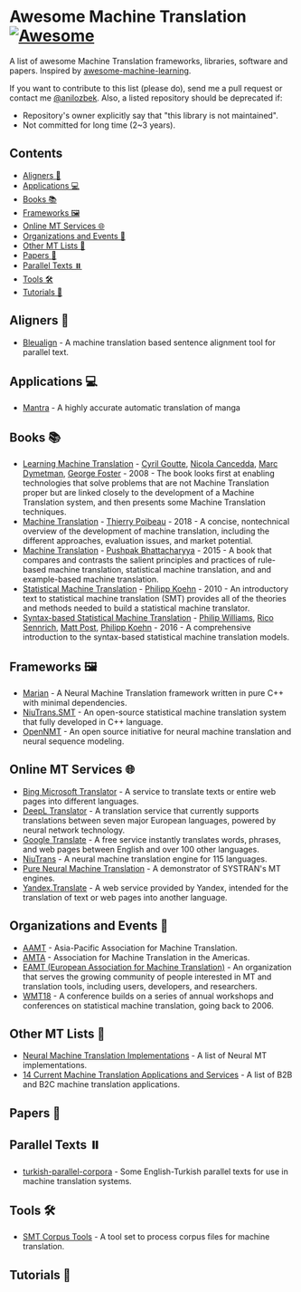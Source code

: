 # Awesome Machine Translation [![Awesome](https://awesome.re/badge-flat.svg)](https://awesome.re)
A list of awesome Machine Translation frameworks, libraries, software and papers. Inspired by [awesome-machine-learning](https://github.com/josephmisiti/awesome-machine-learning).

If you want to contribute to this list (please do), send me a pull request or contact me [@anilozbek](https://twitter.com/anilozbek). Also, a listed repository should be deprecated if:

- Repository's owner explicitly say that "this library is not maintained".
- Not committed for long time (2~3 years).

## Contents
- [Aligners 🌌](#aligners)
- [Applications 💻](#applications)
- [Books 📚](#books)
- [Frameworks 🖼](#frameworks)
- [Online MT Services 🌐](#online-mt-services)
- [Organizations and Events 🎉](#organizations-and-events)
- [Other MT Lists 📝](#other-mt-lists)
- [Papers 📄](#papers)
- [Parallel Texts ⏸️](#parallel-texts)
- [Tools 🛠](#tools)
- [Tutorials 🎒](#tutorials)

## Aligners 🌌
- [Bleualign](https://github.com/rsennrich/Bleualign) - A machine translation based sentence alignment tool for parallel text.

## Applications 💻
- [Mantra](https://mntr.jp/) - A highly accurate automatic translation of manga

## Books 📚
- [Learning Machine Translation](https://www.amazon.com/Learning-Machine-Translation-Information-Processing/dp/0262072971) - [Cyril Goutte](https://sites.google.com/site/cyrilgoutte/), [Nicola Cancedda](https://dblp.uni-trier.de/pers/hd/c/Cancedda:Nicola), [Marc Dymetman](http://www.europe.naverlabs.com/NAVER-LABS-Europe/People/Marc-Dymetman), [George Foster](http://www-labs.iro.umontreal.ca/~foster/) - 2008 - The book looks first at enabling technologies that solve problems that are not Machine Translation proper but are linked closely to the development of a Machine Translation system, and then presents some Machine Translation techniques.
- [Machine Translation](https://www.amazon.com/Machine-Translation-Press-Essential-Knowledge/dp/B07B697ZZF/) - [Thierry Poibeau](http://lattice.cnrs.fr/Thierry-Poibeau) - 2018 - A concise, nontechnical overview of the development of machine translation, including the different approaches, evaluation issues, and market potential.
- [Machine Translation](https://www.amazon.com/Machine-Translation-Pushpak-Bhattacharyya/dp/1439897182/) - [Pushpak Bhattacharyya](https://www.cse.iitb.ac.in/~pb/) - 2015 - A book that compares and contrasts the salient principles and practices of rule-based machine translation, statistical machine translation, and and example-based machine translation.
- [Statistical Machine Translation](https://www.amazon.com/Statistical-Machine-Translation-Philipp-Koehn/dp/0521874157) - [Philipp Koehn](https://github.com/phikoehn) - 2010 - An introductory text to statistical machine translation (SMT) provides all of the theories and methods needed to build a statistical machine translator.
- [Syntax-based Statistical Machine Translation](https://www.amazon.com/Syntax-based-Statistical-Translation-Synthesis-Technologies/dp/1627059008) - [Philip Williams](http://homepages.inf.ed.ac.uk/s0898777/), [Rico Sennrich](http://homepages.inf.ed.ac.uk/rsennric/), [Matt Post](https://mjpost.github.io/), [Philipp Koehn](http://www.cs.jhu.edu/~phi/) - 2016 - A comprehensive introduction to the syntax-based statistical machine translation models.

## Frameworks 🖼
- [Marian](https://marian-nmt.github.io/) - A Neural Machine Translation framework written in pure C++ with minimal dependencies.
- [NiuTrans.SMT](http://www.niutrans.com/niutrans/NiuTrans.html) - An open-source statistical machine translation system that fully developed in C++ language.
- [OpenNMT](http://opennmt.net/) - An open source initiative for neural machine translation and neural sequence modeling.

## Online MT Services 🌐
- [Bing Microsoft Translator](https://www.bing.com/translator) - A service to translate texts or entire web pages into different languages.
- [DeepL Translator](https://www.deepl.com/translator) - A translation service that currently supports translations between seven major European languages, powered by neural network technology.
- [Google Translate](https://translate.google.com/) - A free service instantly translates words, phrases, and web pages between English and over 100 other languages.
- [NiuTrans](https://niutrans.vip/) - A neural machine translation engine for 115 languages.
- [Pure Neural Machine Translation](https://demo-pnmt.systran.net/production#/translation) - A demonstrator of SYSTRAN's MT engines.
- [Yandex.Translate](https://translate.yandex.com/) - A web service provided by Yandex, intended for the translation of text or web pages into another language.

## Organizations and Events 🎉
- [AAMT](http://www.aamt.info/) - Asia-Pacific Association for Machine Translation.
- [AMTA](https://amtaweb.org/) - Association for Machine Translation in the Americas.
- [EAMT (European Association for Machine Translation)](http://www.eamt.org/) - An organization that serves the growing community of people interested in MT and translation tools, including users, developers, and researchers.
- [WMT18](http://www.statmt.org/wmt18/) - A conference builds on a series of annual workshops and conferences on statistical machine translation, going back to 2006.

## Other MT Lists 📝
- [Neural Machine Translation Implementations](https://github.com/jonsafari/nmt-list) - A list of Neural MT implementations.
- [14 Current Machine Translation Applications and Services](https://emerj.com/ai-sector-overviews/machine-translation-14-current-applications-and-services/) - A list of B2B and B2C machine translation applications.

## Papers 📄

## Parallel Texts ⏸️
- [turkish-parallel-corpora](https://github.com/maidis/turkish-parallel-corpora) - Some English-Turkish parallel texts for use in machine translation systems.

## Tools 🛠
- [SMT Corpus Tools](https://smt-corpus-tools.readthedocs.io) - A tool set to process corpus files for machine translation.

## Tutorials 🎒


